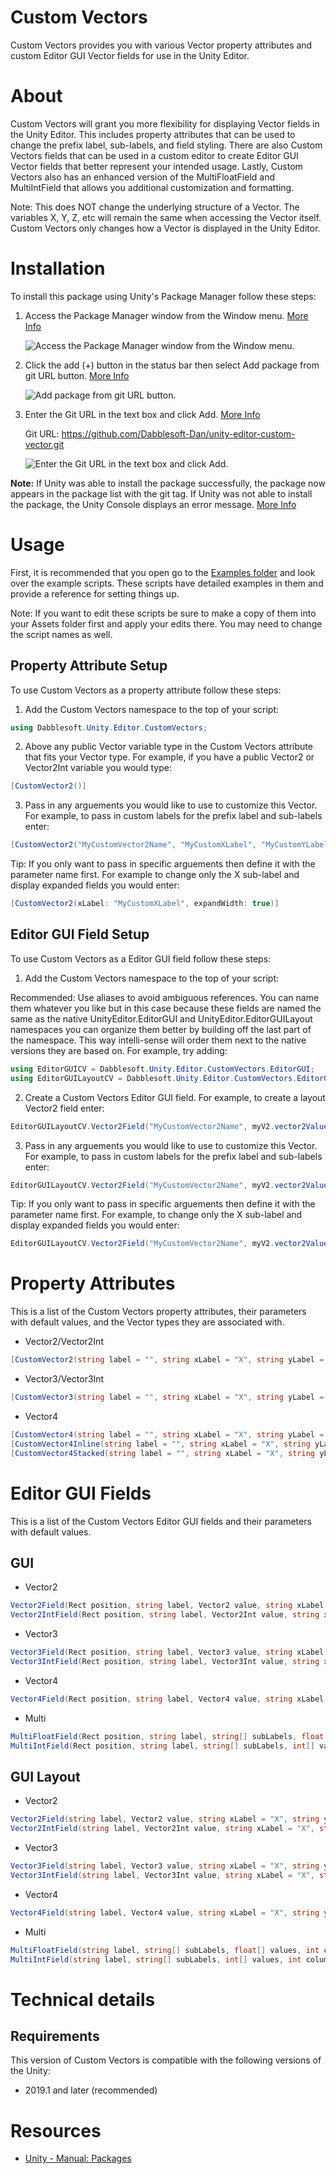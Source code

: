 # Custom Vectors

Custom Vectors provides you with various Vector property attributes and custom Editor GUI Vector fields for use in the Unity Editor.

# About

Custom Vectors will grant you more flexibility for displaying Vector fields in the Unity Editor. This includes property attributes that can be used to change the prefix label, sub-labels, and field styling. There are also Custom Vectors fields that can be used in a custom editor to create Editor GUI Vector fields that better represent your intended usage. Lastly, Custom Vectors also has an enhanced version of the MultiFloatField and MultiIntField that allows you additional customization and formatting.

Note: This does NOT change the underlying structure of a Vector. The variables X, Y, Z, etc will remain the same when accessing the Vector itself. Custom Vectors only changes how a Vector is displayed in the Unity Editor.

# Installation

To install this package using Unity's Package Manager follow these steps:

1. Access the Package Manager window from the Window menu. [More Info](https://docs.unity3d.com/Manual/upm-ui-actions.html)

   ![Access the Package Manager window from the Window menu.](https://docs.unity3d.com/uploads/Main/upm-ui-access.png)

2. Click the add (+) button in the status bar then select Add package from git URL button. [More Info](https://docs.unity3d.com/Manual/upm-ui-giturl.html)

   ![Add package from git URL button.](https://docs.unity3d.com/uploads/Main/PackageManagerUI-GitURLPackageButton.png)

3. Enter the Git URL in the text box and click Add. [More Info](https://docs.unity3d.com/Manual/upm-ui-giturl.html)

   Git URL: https://github.com/Dabblesoft-Dan/unity-editor-custom-vector.git

   ![Enter the Git URL in the text box and click Add.](https://docs.unity3d.com/uploads/Main/PackageManagerUI-GitURLPackageButton-Add.png)

**Note:** If Unity was able to install the package successfully, the package now appears in the package list with the git tag.
If Unity was not able to install the package, the Unity Console displays an error message. [More Info](https://docs.unity3d.com/Manual/upm-ui-giturl.html)

# Usage

First, it is recommended that you open go to the [Examples folder](Runtime/Examples/) and look over the example scripts. These scripts have detailed examples in them and provide a reference for setting things up.

Note: If you want to edit these scripts be sure to make a copy of them into your Assets folder first and apply your edits there. You may need to change the script names as well.

## Property Attribute Setup

To use Custom Vectors as a property attribute follow these steps:

1. Add the Custom Vectors namespace to the top of your script:

```csharp
using Dabblesoft.Unity.Editor.CustomVectors;
```

2. Above any public Vector variable type in the Custom Vectors attribute that fits your Vector type. For example, if you have a public Vector2 or Vector2Int variable you would type:

```csharp
[CustomVector2()]
```

3. Pass in any arguements you would like to use to customize this Vector. For example, to pass in custom labels for the prefix label and sub-labels enter:

```csharp
[CustomVector2("MyCustomVector2Name", "MyCustomXLabel", "MyCustomYLabel")]
```

Tip: If you only want to pass in specific arguements then define it with the parameter name first. For example to change only the X sub-label and display expanded fields you would enter:

```csharp
[CustomVector2(xLabel: "MyCustomXLabel", expandWidth: true)]
```

## Editor GUI Field Setup

To use Custom Vectors as a Editor GUI field follow these steps:

1. Add the Custom Vectors namespace to the top of your script:

Recommended: Use aliases to avoid ambiguous references. You can name them whatever you like but in this case because these fields are named the same as the native UnityEditor.EditorGUI and UnityEditor.EditorGUILayout namespaces you can organize them better by building off the last part of the namespace. This way intelli-sense will order them next to the native versions they are based on. For example, try adding:

```csharp
using EditorGUICV = Dabblesoft.Unity.Editor.CustomVectors.EditorGUI;
using EditorGUILayoutCV = Dabblesoft.Unity.Editor.CustomVectors.EditorGUILayout;
```

2. Create a Custom Vectors Editor GUI field. For example, to create a layout Vector2 field enter:

```csharp
EditorGUILayoutCV.Vector2Field("MyCustomVector2Name", myV2.vector2Value);
```

3. Pass in any arguements you would like to use to customize this Vector. For example, to pass in custom labels for the prefix label and sub-labels enter:

```csharp
EditorGUILayoutCV.Vector2Field("MyCustomVector2Name", myV2.vector2Value, "MyCustomXLabel", "MyCustomYLabel");
```

Tip: If you only want to pass in specific arguements then define it with the parameter name first. For example, to change only the X sub-label and display expanded fields you would enter:

```csharp
EditorGUILayoutCV.Vector2Field("MyCustomVector2Name", myV2.vector2Value, xLabel: "MyCustomXLabel", expandWidth: true);
```

# Property Attributes

This is a list of the Custom Vectors property attributes, their parameters with default values, and the Vector types they are associated with.

* Vector2/Vector2Int

```csharp
[CustomVector2(string label = "", string xLabel = "X", string yLabel = "Y", bool expandWidth = false)]
```

* Vector3/Vector3Int

```csharp
[CustomVector3(string label = "", string xLabel = "X", string yLabel = "Y", string zLabel = "Z")]
```

* Vector4

```csharp
[CustomVector4(string label = "", string xLabel = "X", string yLabel = "Y", string zLabel = "Z", string wLabel = "W")]
[CustomVector4Inline(string label = "", string xLabel = "X", string yLabel = "Y", string zLabel = "Z", string wLabel = "W", bool expandWidth = true)]
[CustomVector4Stacked(string label = "", string xLabel = "X", string yLabel = "Y", string zLabel = "Z", string wLabel = "W", bool expandWidth = true)]
```

# Editor GUI Fields

This is a list of the Custom Vectors Editor GUI fields and their parameters with default values.

## GUI

* Vector2

```csharp
Vector2Field(Rect position, string label, Vector2 value, string xLabel = "X", string yLabel = "Y", bool expandWidth = false);
Vector2IntField(Rect position, string label, Vector2Int value, string xLabel = "X", string yLabel = "Y", bool expandWidth = false);
```

* Vector3

```csharp
Vector3Field(Rect position, string label, Vector3 value, string xLabel = "X", string yLabel = "Y", string zLabel = "Z");
Vector3IntField(Rect position, string label, Vector3Int value, string xLabel = "X", string yLabel = "Y", string zLabel = "Z");
```

* Vector4

```csharp
Vector4Field(Rect position, string label, Vector4 value, string xLabel = "X", string yLabel = "Y", string zLabel = "Z", string wLabel = "W", bool expandWidth = true, bool stackFields = false);
```

* Multi

```csharp
MultiFloatField(Rect position, string label, string[] subLabels, float[] values, int columns = 3, bool expandWidth = false);
MultiIntField(Rect position, string label, string[] subLabels, int[] values, int columns = 3, bool expandWidth = false);
```

## GUI Layout

* Vector2

```csharp
Vector2Field(string label, Vector2 value, string xLabel = "X", string yLabel = "Y", bool expandWidth = false, params GUILayoutOption[] options);
Vector2IntField(string label, Vector2Int value, string xLabel = "X", string yLabel = "Y", bool expandWidth = false, params GUILayoutOption[] options);
```

* Vector3

```csharp
Vector3Field(string label, Vector3 value, string xLabel = "X", string yLabel = "Y", string zLabel = "Z", params GUILayoutOption[] options);
Vector3IntField(string label, Vector3Int value, string xLabel = "X", string yLabel = "Y", string zLabel = "Z", params GUILayoutOption[] options);
```

* Vector4

```csharp
Vector4Field(string label, Vector4 value, string xLabel = "X", string yLabel = "Y", string zLabel = "Z", string wLabel = "W", bool expandWidth = true, bool stackFields = false, params GUILayoutOption[] options);
```

* Multi

```csharp
MultiFloatField(string label, string[] subLabels, float[] values, int columns = 3, bool expandWidth = false, params GUILayoutOption[] options);
MultiIntField(string label, string[] subLabels, int[] values, int columns = 3, bool expandWidth = false, params GUILayoutOption[] options);
````

# Technical details
## Requirements

This version of Custom Vectors is compatible with the following versions of the Unity:

* 2019.1 and later (recommended)

# Resources

* [Unity - Manual: Packages](https://docs.unity3d.com/Manual/PackagesList.html)
